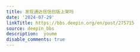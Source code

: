 ```yaml
---
title: 发现通达信信创版上架吗
date: '2024-07-29'
linkTitle: https://bbs.deepin.org/en/post/275715
source: deepin_bbs
description:  youme 
disable_comments: true
---
```


